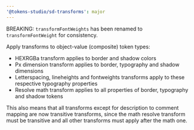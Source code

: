 ```yaml
---
'@tokens-studio/sd-transforms': major
---
```


BREAKING: `transformFontWeights` has been renamed to `transformFontWeight` for consistency.

Apply transforms to object-value (composite) token types:

- HEXRGBa transform applies to border and shadow colors
- Px dimension transform applies to border, typography and shadow dimensions
- Letterspacing, lineheights and fontweights transforms apply to these respective typography properties
- Resolve math transform applies to all properties of border, typography and shadow tokens

This also means that all transforms except for description to comment mapping are now transitive transforms, since the math resolve transform must be transitive and all other transforms must apply after the math one.
